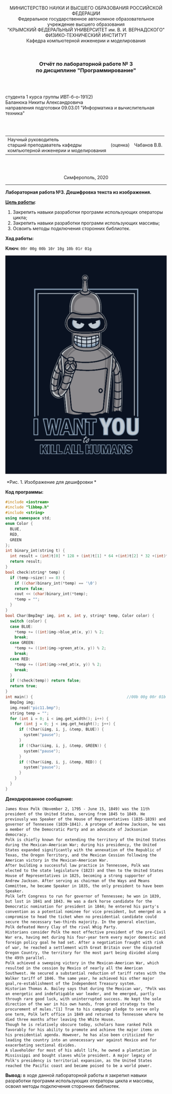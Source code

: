 <p align="center">МИНИСТЕРСТВО НАУКИ  И ВЫСШЕГО ОБРАЗОВАНИЯ РОССИЙСКОЙ ФЕДЕРАЦИИ<br>
Федеральное государственное автономное образовательное учреждение высшего образования<br>
"КРЫМСКИЙ ФЕДЕРАЛЬНЫЙ УНИВЕРСИТЕТ им. В. И. ВЕРНАДСКОГО"<br>
ФИЗИКО-ТЕХНИЧЕСКИЙ ИНСТИТУТ<br>
Кафедра компьютерной инженерии и моделирования</p>
<br>
<h3 align="center">Отчёт по лабораторной работе № 3<br> по дисциплине "Программирование"</h3>
<br><br>
<p>студента 1 курса группы ИВТ-б-о-191(2)<br>
Баланюка Никиты Александровича<br>
направления подготовки 09.03.01 "Информатика и вычислительная техника"</p>
<br><br>
<table>
<tr><td>Научный руководитель<br> старший преподаватель кафедры<br> компьютерной инженерии и моделирования</td>
<td>(оценка)</td>
<td>Чабанов В.В.</td>
</tr>
</table>
<br><br>
<p align="center">Симферополь, 2020</p>
<hr>


**Лабораторная работа №3. Дешифровка текста из изображения.**

**<u>Цель работы</u>**: 

1. Закрепить навыки разработки программ использующих операторы цикла;
2. Закрепить навыки разработки программ использующих массивы;
3. Освоить методы подключения сторонних библиотек.

**Ход работы:**

**Ключ:**     ```00r 00g 00b 10r 10g 10b 01r 01g```

![](https://raw.githubusercontent.com/Nikilstaer12345/Lab/master/Лабораторная%20№3/Рисунки/pic11.bmp)

​                          *Рис. 1. Изображение для дешифровки *



**Код программы:** 

``` c++
#include <iostream>
#include "libbmp.h"
#include <string>
using namespace std;
enum Color {
  BLUE,
  RED,
  GREEN
};
int binary_int(string t) {
  int result = (int)t[0] * 128 + (int)t[1] * 64 +(int)t[2] * 32 +(int)t[3] * 16 + (int)t[4] * 8 + (int)t[5] * 4 +(int)t[6] * 2 + (int)t[7];
  return result;
}
bool check(string* temp) {
  if (temp->size() == 8) {
    if ((char)binary_int(*temp) == '\0') 
    return false;
    cout << (char)binary_int(*temp);
    *temp = "";
  }
}
bool Char(BmpImg* img, int x, int y, string* temp, Color color) {
  switch (color) {
  case BLUE:
    *temp += ((int)img->blue_at(x, y)) % 2;
    break;
  case GREEN:
    *temp += ((int)img->green_at(x, y)) % 2;
    break;
  case RED:
    *temp += ((int)img->red_at(x, y)) % 2;
    break;
  }
  if (!check(temp)) return false;
  return true;
}                          
int main() {                                         //00b 00g 00r 01b 01g 01r 10b 10g
  BmpImg img;
  img.read("pic11.bmp");
  string temp = ""; 
  for (int i = 0; i < img.get_width(); i++) {
    for (int j = 0; j < img.get_height(); j++) {
      if (!Char(&img, i, j, &temp, BLUE)) {
        system("pause");
      }
      if (!Char(&img, i, j, &temp, GREEN)) {
        system("pause");
      }
      if (!Char(&img, i, j, &temp, RED)) {
        system("pause"); 
      }    
    }
  }
}
```

**Декодированное сообщение:**

```
James Knox Polk (November 2, 1795 - June 15, 1849) was the 11th president of the United States, serving from 1845 to 1849. He previously was Speaker of the House of Representatives (1835-1839) and governor of Tennessee (1839-1841). A protege of Andrew Jackson, he was a member of the Democratic Party and an advocate of Jacksonian democracy. 
Polk is chiefly known for extending the territory of the United States during the Mexican-American War; during his presidency, the United States expanded significantly with the annexation of the Republic of Texas, the Oregon Territory, and the Mexican Cession following the American victory in the Mexican-American War.
After building a successful law practice in Tennessee, Polk was elected to the state legislature (1823) and then to the United States House of Representatives in 1825, becoming a strong supporter of Andrew Jackson. After serving as chairman of the Ways and Means Committee, he became Speaker in 1835, the only president to have been Speaker.
Polk left Congress to run for governor of Tennessee; he won in 1839, but lost in 1841 and 1843. He was a dark horse candidate for the Democratic nomination for president in 1844; he entered his party's convention as a potential nominee for vice president, but emerged as a compromise to head the ticket when no presidential candidate could secure the necessary two-thirds majority. In the general election, Polk defeated Henry Clay of the rival Whig Party.
Historians consider Polk the most effective president of the pre-Civil War era, having met during his four-year term every major domestic and foreign policy goal he had set. After a negotiation fraught with risk of war, he reached a settlement with Great Britain over the disputed Oregon Country, the territory for the most part being divided along the 49th parallel.
Polk achieved a sweeping victory in the Mexican-American War, which resulted in the cession by Mexico of nearly all the American Southwest. He secured a substantial reduction of tariff rates with the Walker tariff of 1846. The same year, he achieved his other major goal,re-establishment of the Independent Treasury system.
Historian Thomas A. Bailey says that during the Mexican war, "Polk was an energetic and indefatigable war leader, and he emerged, partly through rare good luck, with uninterrupted success. He kept the sole direction of the war in his own hands, from grand strategy to the procurement of mules."[1] True to his campaign pledge to serve only one term, Polk left office in 1849 and returned to Tennessee where he died three months after leaving the White House.
Though he is relatively obscure today, scholars have ranked Polk favorably for his ability to promote and achieve the major items on his presidential agenda. However, he has also been criticized for leading the country into an unnecessary war against Mexico and for exacerbating sectional divides.
A slaveholder for most of his adult life, he owned a plantation in Mississippi and bought slaves while president. A major legacy of Polk's presidency is territorial expansion, as the United States reached the Pacific coast and became poised to be a world power.
```

 **Вывод:** в ходе данной лабораторной работы я закрепил навыки разработки программ использующих операторы цикла и массивы, освоил методы подключения сторонних библиотек.
